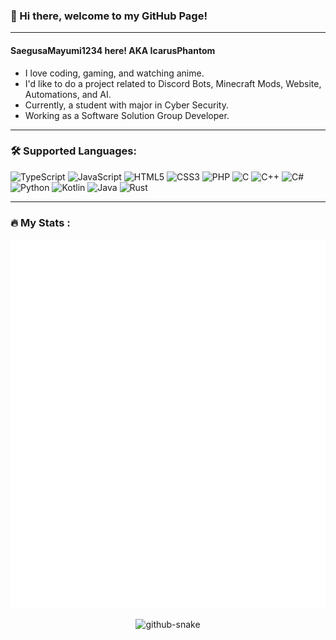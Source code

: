 ### 👋 Hi there, welcome to my GitHub Page!

---

#### SaegusaMayumi1234 here! AKA IcarusPhantom
- I love coding, gaming, and watching anime.
- I'd like to do a project related to Discord Bots, Minecraft Mods, Website, Automations, and AI.
- Currently, a student with major in Cyber Security.
- Working as a Software Solution Group Developer.

---

### 🛠️ Supported Languages:
<div>
  <img alt="TypeScript" src="https://img.shields.io/badge/-TypeScript-3178C6?style=flat-square&logo=typescript&logoColor=white" />
  <img alt="JavaScript" src="https://img.shields.io/badge/-JavaScript-F7DF1E?style=flat-square&logo=javascript&logoColor=white" />
  <img alt="HTML5" src="https://img.shields.io/badge/-HTML5-E34F26?style=flat-square&logo=html5&logoColor=white" />
  <img alt="CSS3" src="https://img.shields.io/badge/-CSS3-1572B6?style=flat-square&logo=css3&logoColor=white" />
  <img alt="PHP" src="https://img.shields.io/badge/-PHP-777BB4?style=flat-square&logo=php&logoColor=white" />
  <img alt="C" src="https://img.shields.io/badge/-C-A8B9CC?style=flat-square&logo=c&logoColor=white" />
  <img alt="C++" src="https://img.shields.io/badge/-C++-00599C?style=flat-square&logo=cplusplus&logoColor=white" />
  <img alt="C#" src="https://img.shields.io/badge/-C%23-512BD4?style=flat-square&logo=csharp&logoColor=white" />
  <img alt="Python" src="https://img.shields.io/badge/-Python-3776AB?style=flat-square&logo=python&logoColor=white" />
  <img alt="Kotlin" src="https://img.shields.io/badge/-Kotlin-7F52FF?style=flat-square&logo=kotlin&logoColor=white" />
  <img alt="Java" src="https://img.shields.io/badge/-Java-437291?style=flat-square&logo=openjdk&logoColor=white" />
  <img alt="Rust" src="https://img.shields.io/badge/-Rust-000000?style=flat-square&logo=rust&logoColor=white" />
</div>

---

### 🔥 My Stats :
<p align="center" width="100%">
  <picture>
    <source media="(prefers-color-scheme: dark)" srcset="https://raw.githubusercontent.com/SaegusaMayumi1234/github-stats/master/generated/overview.svg#gh-dark-mode-only"  />
    <source media="(prefers-color-scheme: light), (prefers-color-scheme: no-preference)" srcset="https://raw.githubusercontent.com/SaegusaMayumi1234/github-stats/master/generated/overview.svg#gh-light-mode-only" />
    <img alt="github-stats" src="https://raw.githubusercontent.com/SaegusaMayumi1234/github-stats/master/generated/overview.svg" />
  </picture>

  <picture>
    <source media="(prefers-color-scheme: dark)" srcset="https://raw.githubusercontent.com/SaegusaMayumi1234/github-stats/master/generated/languages.svg#gh-dark-mode-only"  />
    <source media="(prefers-color-scheme: light), (prefers-color-scheme: no-preference)" srcset="https://raw.githubusercontent.com/SaegusaMayumi1234/github-stats/master/generated/languages.svg#gh-light-mode-only" />
    <img alt="github-stats" src="https://raw.githubusercontent.com/SaegusaMayumi1234/github-stats/master/generated/languages.svg" />
  </picture>
</p>

<p align="center" width="100%">
  <picture>
    <source media="(prefers-color-scheme: dark)" srcset="https://raw.githubusercontent.com/SaegusaMayumi1234/SaegusaMayumi1234/output/github-contribution-grid-snake-dark.svg" />
    <source media="(prefers-color-scheme: light)" srcset="https://raw.githubusercontent.com/SaegusaMayumi1234/SaegusaMayumi1234/output/github-contribution-grid-snake.svg" />
    <img alt="github-snake" src="https://raw.githubusercontent.com/SaegusaMayumi1234/SaegusaMayumi1234/output/github-contribution-grid-snake.svg" />
  </picture>
</p>

